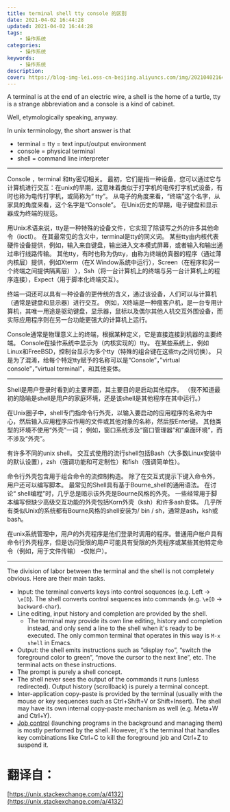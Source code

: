```yaml
---
title: terminal shell tty console 的区别
date: 2021-04-02 16:44:28
updated: 2021-04-02 16:44:28
tags:
    - 操作系统
categories:
    - 操作系统
keywords:
    - 操作系统
description:
cover: https://blog-img-lei.oss-cn-beijing.aliyuncs.com/img/20210402164608.png
---
```


A terminal is at the end of an electric wire, a shell is the home of a turtle, tty is a strange abbreviation and a console is a kind of cabinet.

Well, etymologically speaking, anyway.

In unix terminology, the short answer is that

- terminal = tty = text input/output environment
- console = physical terminal
- shell = command line interpreter

------

Console ，terminal 和tty密切相关。 最初，它们是指一种设备，您可以通过它与计算机进行交互：在unix的早期，这意味着类似于打字机的电传打字机式设备，有时也称为电传打字机，或简称为“ tty”。 从电子的角度来看，“终端”这个名字，从家具的角度来看，这个名字是“Console”。 在Unix历史的早期，电子键盘和显示器成为终端的规范。

用Unix术语来说，tty是一种特殊的设备文件，它实现了除读写之外的许多其他命令（ioctl）。 在其最常见的含义中，terminal是tty的同义词。 某些tty由内核代表硬件设备提供，例如，输入来自键盘，输出进入文本模式屏幕，或者输入和输出通过串行线路传输。 其他tty，有时也称为伪tty，由称为终端仿真器的程序（通过薄内核层）提供，例如Xterm（在X Window系统中运行），Screen（在程序和另一个终端之间提供隔离层） ），Ssh（将一台计算机上的终端与另一台计算机上的程序连接），Expect（用于脚本化终端交互）。

终端一词还可以具有一种设备的更传统的含义，通过该设备，人们可以与计算机（通常是键盘和显示器）进行交互。 例如，X终端是一种瘦客户机，是一台专用计算机，其唯一用途是驱动键盘，显示器，鼠标以及偶尔其他人机交互外围设备，而实际应用程序则在另一台功能更强大的计算机上运行。

Console通常是物理意义上的终端，根据某种定义，它是直接连接到机器的主要终端。 Console在操作系统中显示为（内核实现的）tty。 在某些系统上，例如Linux和FreeBSD，控制台显示为多个tty（特殊的组合键在这些tty之间切换）。 只是为了混淆，给每个特定tty赋予的名称可以是“Console”，”virtual console”，”virtual terminal”，和其他变体。

------

Shell是用户登录时看到的主要界面，其主要目的是启动其他程序。 （我不知道最初的隐喻是shell是用户的家庭环境，还是该shell是其他程序在其中运行。）

在Unix圈子中，shell专门指命令行外壳，以输入要启动的应用程序的名称为中心，然后输入应用程序应作用的文件或其他对象的名称，然后按Enter键。 其他类型的环境不使用“外壳”一词； 例如，窗口系统涉及“窗口管理器”和“桌面环境”，而不涉及“外壳”。

有许多不同的unix shell。 交互式使用的流行shell包括Bash（大多数Linux安装中的默认设置），zsh（强调功能和可定制性）和fish（强调简单性）。

命令行外壳包含用于组合命令的流控制构造。 除了在交互式提示下键入命令外，用户还可以编写脚本。 最常见的Shell具有基于Bourne_shell的通用语法。 在讨论“ shell编程”时，几乎总是暗示该外壳是Bourne风格的外壳。 一些经常用于脚本编写但缺少高级交互功能的外壳包括Korn外壳（ksh）和许多ash变体。 几乎所有类似Unix的系统都有Bourne风格的shell安装为/ bin / sh，通常是ash，ksh或bash。

在unix系统管理中，用户的外壳程序是他们登录时调用的程序。普通用户帐户具有命令行外壳程序，但是访问受限的用户可能具有受限的外壳程序或某些其他特定命令（例如，用于文件传输） -仅帐户）。

------

The division of labor between the terminal and the shell is not completely obvious. Here are their main tasks.

- Input: the terminal converts keys into control sequences (e.g. Left → `\e[D`). The shell converts control sequences into commands (e.g. `\e[D` → `backward-char`).
- Line editing, input history and completion are provided by the shell.
  - The terminal may provide its own line editing, history and completion instead, and only send a line to the shell when it's ready to be executed. The only common terminal that operates in this way is `M-x shell` in Emacs.
- Output: the shell emits instructions such as “display `foo`”, “switch the foreground color to green”, “move the cursor to the next line”, etc. The terminal acts on these instructions.
- The prompt is purely a shell concept.
- The shell never sees the output of the commands it runs (unless redirected). Output history (scrollback) is purely a terminal concept.
- Inter-application copy-paste is provided by the terminal (usually with the mouse or key sequences such as Ctrl+Shift+V or Shift+Insert). The shell may have its own internal copy-paste mechanism as well (e.g. Meta+W and Ctrl+Y).
- [Job control](http://en.wikipedia.org/wiki/Job_control) (launching programs in the background and managing them) is mostly performed by the shell. However, it's the terminal that handles key combinations like Ctrl+C to kill the foreground job and Ctrl+Z to suspend it.

# 翻译自：

[https://unix.stackexchange.com/a/4132](https://unix.stackexchange.com/a/4132)
